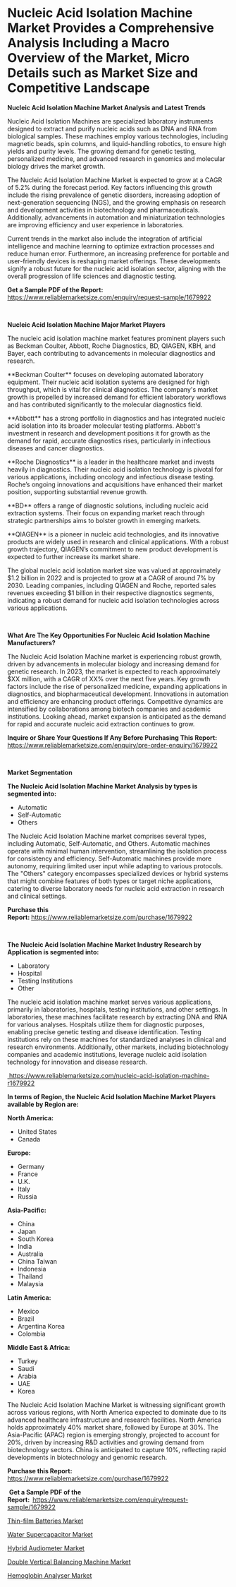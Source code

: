 <p><h1>Nucleic Acid Isolation Machine Market Provides a Comprehensive Analysis Including a Macro Overview of the Market, Micro Details such as Market Size and Competitive Landscape</h1></p><p><strong>Nucleic Acid Isolation Machine Market Analysis and Latest Trends</strong></p>
<p><p>Nucleic Acid Isolation Machines are specialized laboratory instruments designed to extract and purify nucleic acids such as DNA and RNA from biological samples. These machines employ various technologies, including magnetic beads, spin columns, and liquid-handling robotics, to ensure high yields and purity levels. The growing demand for genetic testing, personalized medicine, and advanced research in genomics and molecular biology drives the market growth.</p><p>The Nucleic Acid Isolation Machine Market is expected to grow at a CAGR of 5.2% during the forecast period. Key factors influencing this growth include the rising prevalence of genetic disorders, increasing adoption of next-generation sequencing (NGS), and the growing emphasis on research and development activities in biotechnology and pharmaceuticals. Additionally, advancements in automation and miniaturization technologies are improving efficiency and user experience in laboratories.</p><p>Current trends in the market also include the integration of artificial intelligence and machine learning to optimize extraction processes and reduce human error. Furthermore, an increasing preference for portable and user-friendly devices is reshaping market offerings. These developments signify a robust future for the nucleic acid isolation sector, aligning with the overall progression of life sciences and diagnostic testing.</p></p>
<p><strong>Get a Sample PDF of the Report:&nbsp;</strong> <a href="https://www.reliablemarketsize.com/enquiry/request-sample/1679922?utm_campaign=1180&utm_medium=2&utm_source=Github&utm_content=ia&utm_term=14102024&utm_id=nucleic-acid-isolation-machine">https://www.reliablemarketsize.com/enquiry/request-sample/1679922</a></p>
<p>&nbsp;</p>
<p><strong>Nucleic Acid Isolation Machine Major Market Players</strong></p>
<p><p>The nucleic acid isolation machine market features prominent players such as Beckman Coulter, Abbott, Roche Diagnostics, BD, QIAGEN, KBH, and Bayer, each contributing to advancements in molecular diagnostics and research.</p><p>**Beckman Coulter** focuses on developing automated laboratory equipment. Their nucleic acid isolation systems are designed for high throughput, which is vital for clinical diagnostics. The company's market growth is propelled by increased demand for efficient laboratory workflows and has contributed significantly to the molecular diagnostics field.</p><p>**Abbott** has a strong portfolio in diagnostics and has integrated nucleic acid isolation into its broader molecular testing platforms. Abbott's investment in research and development positions it for growth as the demand for rapid, accurate diagnostics rises, particularly in infectious diseases and cancer diagnostics.</p><p>**Roche Diagnostics** is a leader in the healthcare market and invests heavily in diagnostics. Their nucleic acid isolation technology is pivotal for various applications, including oncology and infectious disease testing. Roche’s ongoing innovations and acquisitions have enhanced their market position, supporting substantial revenue growth.</p><p>**BD** offers a range of diagnostic solutions, including nucleic acid extraction systems. Their focus on expanding market reach through strategic partnerships aims to bolster growth in emerging markets.</p><p>**QIAGEN** is a pioneer in nucleic acid technologies, and its innovative products are widely used in research and clinical applications. With a robust growth trajectory, QIAGEN’s commitment to new product development is expected to further increase its market share.</p><p>The global nucleic acid isolation market size was valued at approximately $1.2 billion in 2022 and is projected to grow at a CAGR of around 7% by 2030. Leading companies, including QIAGEN and Roche, reported sales revenues exceeding $1 billion in their respective diagnostics segments, indicating a robust demand for nucleic acid isolation technologies across various applications.</p></p>
<p>&nbsp;</p>
<p><strong>What Are The Key Opportunities For Nucleic Acid Isolation Machine Manufacturers?</strong></p>
<p><p>The Nucleic Acid Isolation Machine market is experiencing robust growth, driven by advancements in molecular biology and increasing demand for genetic research. In 2023, the market is expected to reach approximately $XX million, with a CAGR of XX% over the next five years. Key growth factors include the rise of personalized medicine, expanding applications in diagnostics, and biopharmaceutical development. Innovations in automation and efficiency are enhancing product offerings. Competitive dynamics are intensified by collaborations among biotech companies and academic institutions. Looking ahead, market expansion is anticipated as the demand for rapid and accurate nucleic acid extraction continues to grow.</p></p>
<p><strong>Inquire or Share Your Questions If Any Before Purchasing This Report:</strong> <a href="https://www.reliablemarketsize.com/enquiry/pre-order-enquiry/1679922?utm_campaign=1180&utm_medium=2&utm_source=Github&utm_content=ia&utm_term=14102024&utm_id=nucleic-acid-isolation-machine">https://www.reliablemarketsize.com/enquiry/pre-order-enquiry/1679922</a></p>
<p>&nbsp;</p>
<p><strong>Market Segmentation</strong></p>
<p><strong>The Nucleic Acid Isolation Machine Market Analysis by types is segmented into:</strong></p>
<p><ul><li>Automatic</li><li>Self-Automatic</li><li>Others</li></ul></p>
<p><p>The Nucleic Acid Isolation Machine market comprises several types, including Automatic, Self-Automatic, and Others. Automatic machines operate with minimal human intervention, streamlining the isolation process for consistency and efficiency. Self-Automatic machines provide more autonomy, requiring limited user input while adapting to various protocols. The "Others" category encompasses specialized devices or hybrid systems that might combine features of both types or target niche applications, catering to diverse laboratory needs for nucleic acid extraction in research and clinical settings.</p></p>
<p><strong>Purchase this Report:&nbsp;</strong><a href="https://www.reliablemarketsize.com/purchase/1679922?utm_campaign=1180&utm_medium=2&utm_source=Github&utm_content=ia&utm_term=14102024&utm_id=nucleic-acid-isolation-machine">https://www.reliablemarketsize.com/purchase/1679922</a></p>
<p>&nbsp;</p>
<p><strong>The Nucleic Acid Isolation Machine Market Industry Research by Application is segmented into:</strong></p>
<p><ul><li>Laboratory</li><li>Hospital</li><li>Testing Institutions</li><li>Other</li></ul></p>
<p><p>The nucleic acid isolation machine market serves various applications, primarily in laboratories, hospitals, testing institutions, and other settings. In laboratories, these machines facilitate research by extracting DNA and RNA for various analyses. Hospitals utilize them for diagnostic purposes, enabling precise genetic testing and disease identification. Testing institutions rely on these machines for standardized analyses in clinical and research environments. Additionally, other markets, including biotechnology companies and academic institutions, leverage nucleic acid isolation technology for innovation and disease research.</p></p>
<p><a href="https://www.reliablemarketsize.com/nucleic-acid-isolation-machine-r1679922?utm_campaign=1180&utm_medium=2&utm_source=Github&utm_content=ia&utm_term=14102024&utm_id=nucleic-acid-isolation-machine">&nbsp;https://www.reliablemarketsize.com/nucleic-acid-isolation-machine-r1679922</a></p>
<p><strong>In terms of Region, the Nucleic Acid Isolation Machine Market Players available by Region are:</strong></p>
<p>
    <p> <strong> North America: </strong>
        <ul>
            <li>United States</li>
            <li>Canada</li>
        </ul>
        </p> 
    <p> <strong> Europe: </strong>
        <ul>
            <li>Germany</li>
            <li>France</li>
            <li>U.K.</li>
            <li>Italy</li>
            <li>Russia</li>
        </ul>
        </p> 
    <p> <strong> Asia-Pacific: </strong>
        <ul>
            <li>China</li>
            <li>Japan</li>
            <li>South Korea</li>
            <li>India</li>
            <li>Australia</li>
            <li>China Taiwan</li>
            <li>Indonesia</li>
            <li>Thailand</li>
            <li>Malaysia</li>
        </ul>
        </p> 
    <p> <strong> Latin America: </strong>
        <ul>
            <li>Mexico</li>
            <li>Brazil</li>
            <li>Argentina Korea</li>
            <li>Colombia</li>
        </ul>
        </p> 
    <p> <strong> Middle East & Africa: </strong>
        <ul>
            <li>Turkey</li>
            <li>Saudi</li>
            <li>Arabia</li>
            <li>UAE</li>
            <li>Korea</li>
        </ul>
    </p>
    </p>
<p><p>The Nucleic Acid Isolation Machine Market is witnessing significant growth across various regions, with North America expected to dominate due to its advanced healthcare infrastructure and research facilities. North America holds approximately 40% market share, followed by Europe at 30%. The Asia-Pacific (APAC) region is emerging strongly, projected to account for 20%, driven by increasing R&D activities and growing demand from biotechnology sectors. China is anticipated to capture 10%, reflecting rapid developments in biotechnology and genomic research.</p></p>
<p><strong>Purchase this Report: </strong><a href="https://www.reliablemarketsize.com/purchase/1679922?utm_campaign=1180&utm_medium=2&utm_source=Github&utm_content=ia&utm_term=14102024&utm_id=nucleic-acid-isolation-machine">https://www.reliablemarketsize.com/purchase/1679922</a></p>
<p>&nbsp;<strong>Get a Sample PDF of the Report:&nbsp;&nbsp;</strong><a href="https://www.reliablemarketsize.com/enquiry/request-sample/1679922?utm_campaign=1180&utm_medium=2&utm_source=Github&utm_content=ia&utm_term=14102024&utm_id=nucleic-acid-isolation-machine">https://www.reliablemarketsize.com/enquiry/request-sample/1679922</a></p>
<p><strong></strong></p>
<p><p><a href="https://www.linkedin.com/pulse/strategic-market-insights-navigating-global-thin-film-batteries-cksqf?utm_campaign=1180&utm_medium=2&utm_source=Github&utm_content=ia&utm_term=14102024&utm_id=nucleic-acid-isolation-machine">Thin-film Batteries Market</a></p><p><a href="https://www.linkedin.com/pulse/deep-dive-water-supercapacitor-market-itstrends-segmentation-ybwbf?utm_campaign=1180&utm_medium=2&utm_source=Github&utm_content=ia&utm_term=14102024&utm_id=nucleic-acid-isolation-machine">Water Supercapacitor Market</a></p><p><a href="https://www.linkedin.com/pulse/hybrid-audiometer-market-maturity-analysis-regional-disparities-fvovf?utm_campaign=1180&utm_medium=2&utm_source=Github&utm_content=ia&utm_term=14102024&utm_id=nucleic-acid-isolation-machine">Hybrid Audiometer Market</a></p><p><a href="https://www.linkedin.com/pulse/future-ready-strategic-insights-global-double-vertical-q41rc?utm_campaign=1180&utm_medium=2&utm_source=Github&utm_content=ia&utm_term=14102024&utm_id=nucleic-acid-isolation-machine">Double Vertical Balancing Machine Market</a></p><p><a href="https://github.com/BryceTownsendr/Market-Research-Report-List-6/blob/main/hemoglobin-analyser-market.md?utm_campaign=1180&utm_medium=2&utm_source=Github&utm_content=ia&utm_term=14102024&utm_id=nucleic-acid-isolation-machine">Hemoglobin Analyser Market</a></p></p>